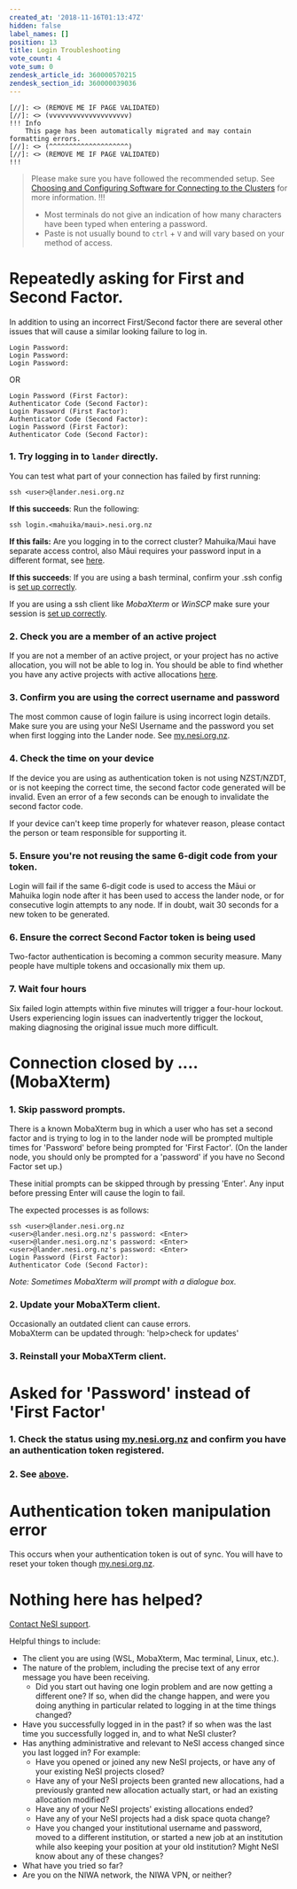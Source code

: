 ```yaml
---
created_at: '2018-11-16T01:13:47Z'
hidden: false
label_names: []
position: 13
title: Login Troubleshooting
vote_count: 4
vote_sum: 0
zendesk_article_id: 360000570215
zendesk_section_id: 360000039036
---
```



    [//]: <> (REMOVE ME IF PAGE VALIDATED)
    [//]: <> (vvvvvvvvvvvvvvvvvvvv)
    !!! Info
        This page has been automatically migrated and may contain formatting errors.
    [//]: <> (^^^^^^^^^^^^^^^^^^^^)
    [//]: <> (REMOVE ME IF PAGE VALIDATED)
    !!!
>
> Please make sure you have followed the recommended setup. See
> [Choosing and Configuring Software for Connecting to the
> Clusters](https://support.nesi.org.nz/hc/en-gb/articles/360001016335)
> for more information.
!!!
>
> -   Most terminals do not give an indication of how many characters
>     have been typed when entering a password.
> -   Paste is not usually bound to `ctrl` + `V` and will vary based on
>     your method of access.

# Repeatedly asking for First and Second Factor.

In addition to using an incorrect First/Second factor there are several
other issues that will cause a similar looking failure to log in. 

    Login Password:
    Login Password:
    Login Password:

OR

    Login Password (First Factor): 
    Authenticator Code (Second Factor):
    Login Password (First Factor): 
    Authenticator Code (Second Factor):
    Login Password (First Factor): 
    Authenticator Code (Second Factor):

### 1. Try logging in to `lander` directly.

You can test what part of your connection has failed by first running:

    ssh <user>@lander.nesi.org.nz

**If this succeeds**: Run the following:

    ssh login.<mahuika/maui>.nesi.org.nz

**If this fails:** Are you logging in to the correct cluster?
Mahuika/Maui have separate access control, also Māui requires your
password input in a different format, see
[here](https://support.nesi.org.nz/hc/en-gb/articles/360001244876-Mahuika-M%C4%81ui-Differences).

**If this succeeds**: If you are using a bash terminal, confirm your
.ssh config is [set up
correctly](https://support.nesi.org.nz/hc/en-gb/articles/360000161315#recLinux).

If you are using a ssh client like *MobaXterm* or *WinSCP* make sure
your session is [set up
correctly](https://support.nesi.org.nz/hc/en-gb/articles/360000161315#recMoba).

### 2. Check you are a member of an active project

If you are not a member of an active project, or your project has no
active allocation, you will not be able to log in. You should be able to
find whether you have any active projects with active
allocations [here](https://my.nesi.org.nz/html/view_projects). 

### 3. Confirm you are using the correct username and password

The most common cause of login failure is using incorrect login details.
Make sure you are using your NeSI Username and the password you set when
first logging into the Lander node. See
[my.nesi.org.nz](https://my.nesi.org.nz/).

### 4. Check the time on your device

If the device you are using as authentication token is not using
NZST/NZDT, or is not keeping the correct time, the second factor code
generated will be invalid. Even an error of a few seconds can be enough
to invalidate the second factor code.

If your device can't keep time properly for whatever reason, please
contact the person or team responsible for supporting it.

### 5. Ensure you're not reusing the same 6-digit code from your token.

Login will fail if the same 6-digit
code<span class="dictionary-of-numbers"> is </span>used to access the
Māui or Mahuika login node after it has been used to access the lander
node, or for consecutive login attempts to any node. If in doubt, wait
<span class="dictionary-of-numbers dictionary-of-numbers-processed">30
seconds</span> for a new token to be generated.

### 6. Ensure the correct Second Factor token is being used

Two-factor authentication is becoming a common security measure. Many
people have multiple tokens and occasionally mix them up.

### 7. Wait <span class="dictionary-of-numbers dictionary-of-numbers-processed">four hours</span>

<span class="dictionary-of-numbers">Six failed login attempts
</span>within
<span class="dictionary-of-numbers dictionary-of-numbers-processed">five
minutes</span> will trigger a four-hour lockout. Users experiencing
login issues can inadvertently trigger the lockout, making diagnosing
the original issue much more difficult.  

# Connection closed by .... (MobaXterm)

### 1. Skip password prompts.

There is a known MobaXterm bug in which a user who has set a second
factor and is trying to log in to the lander node will be prompted
multiple times for 'Password' before being prompted for 'First Factor'.
(On the lander node, you should only be prompted for a 'password' if you
have no Second Factor set up.)

These initial prompts can be skipped through by pressing 'Enter'. Any
input before pressing Enter will cause the login to fail.

The expected processes is as follows:

    ssh <user>@lander.nesi.org.nz 
    <user>@lander.nesi.org.nz's password: <Enter>
    <user>@lander.nesi.org.nz's password: <Enter>
    <user>@lander.nesi.org.nz's password: <Enter>
    Login Password (First Factor): 
    Authenticator Code (Second Factor):

*Note: Sometimes MobaXterm will prompt with a dialogue box.*

### 2. Update your MobaXTerm client.

Occasionally an outdated client can cause errors.  
MobaXterm can be updated through: 'help&gt;check for updates'

### 3. Reinstall your MobaXTerm client.

# Asked for 'Password' instead of 'First Factor'

### 1. Check the status using [my.nesi.org.nz](https://my.nesi.org.nz/) and confirm you have an authentication token registered.

### 2. See [above](#mobaPassPassPass).

# Authentication token manipulation error

This occurs when your authentication token is out of sync. You will have
to reset your token though [my.nesi.org.nz](https://my.nesi.org.nz/).

# Nothing here has helped?

[Contact NeSI support](https://support.nesi.org.nz/hc/requests/new).

Helpful things to include:

-   The client you are using (WSL, MobaXterm, Mac terminal, Linux,
    etc.).
-   The nature of the problem, including the precise text of any error
    message you have been receiving.
    -   Did you start out having <span class="dictionary-of-numbers">one
        login problem and </span>are now getting a different one? If so,
        when did the change happen, and were you doing anything in
        particular related to logging in at the time things changed?
-   Have you successfully logged in in the past? if so when was the last
    time you successfully logged in, and to what NeSI cluster?
-   Has anything administrative and relevant to NeSI access changed
    since you last logged in? For example:
    -   Have you opened or joined any new NeSI projects, or have any of
        your existing NeSI projects closed?
    -   Have any of your NeSI projects been granted new allocations, had
        a previously granted new allocation actually start, or had an
        existing allocation modified?
    -   Have any of your NeSI projects' existing allocations ended?
    -   Have any of your NeSI projects had a disk space quota change?
    -   Have you changed your institutional username and password, moved
        to a different institution, or started a new job at an
        institution while also keeping your position at your old
        institution? Might NeSI know about any of these changes?
-   What have you tried so far?
-   Are you on the NIWA network, the NIWA VPN, or neither?

 
